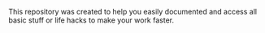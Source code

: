 This repository was created to help you easily documented and access all basic stuff or life hacks to make your work faster.
